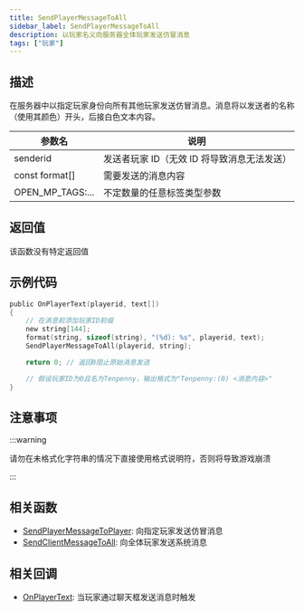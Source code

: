 ```yaml
---
title: SendPlayerMessageToAll
sidebar_label: SendPlayerMessageToAll
description: 以玩家名义向服务器全体玩家发送仿冒消息
tags: ["玩家"]
---
```


## 描述

在服务器中以指定玩家身份向所有其他玩家发送仿冒消息。消息将以发送者的名称（使用其颜色）开头，后接白色文本内容。

| 参数名           | 说明                                        |
| ---------------- | ------------------------------------------- |
| senderid         | 发送者玩家 ID（无效 ID 将导致消息无法发送） |
| const format[]   | 需要发送的消息内容                          |
| OPEN_MP_TAGS:... | 不定数量的任意标签类型参数                  |

## 返回值

该函数没有特定返回值

## 示例代码

```c
public OnPlayerText(playerid, text[])
{
    // 在消息前添加玩家ID前缀
    new string[144];
    format(string, sizeof(string), "(%d): %s", playerid, text);
    SendPlayerMessageToAll(playerid, string);

    return 0; // 返回0阻止原始消息发送

    // 假设玩家ID为0且名为Tenpenny，输出格式为"Tenpenny:(0) <消息内容>"
}
```

## 注意事项

:::warning

请勿在未格式化字符串的情况下直接使用格式说明符，否则将导致游戏崩溃

:::

## 相关函数

- [SendPlayerMessageToPlayer](SendPlayerMessageToPlayer): 向指定玩家发送仿冒消息
- [SendClientMessageToAll](SendClientMessageToAll): 向全体玩家发送系统消息

## 相关回调

- [OnPlayerText](../callbacks/OnPlayerText): 当玩家通过聊天框发送消息时触发
